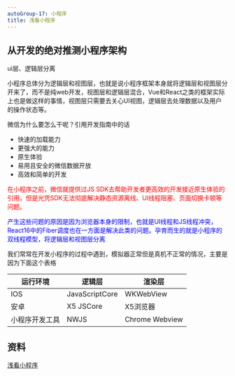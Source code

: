 ```yaml
---
autoGroup-17: 小程序
title: 浅看小程序
---
```


## 从开发的绝对推测小程序架构
ui层、逻辑层分离

小程序总体分为逻辑层和视图层，也就是说小程序框架本身就将逻辑层和视图层分开来了，而不是纯web开发，视图层和逻辑层混合，Vue和React之类的框架实际上也是做这样的事情，视图层只需要去关心UI视图，逻辑层去处理数据以及用户的操作状态等。

微信为什么要怎么干呢？引用开发指南中的话
- 快速的加载能力
- 更强大的能力
- 原生体验
- 易用且安全的微信数据开放
- 高效和简单的开发

<span style="color: red">在小程序之前，微信就提供过JS SDK去帮助开发者更高效的开发接近原生体验的引用，但是光凭SDK无法彻底解决静态资源离线、UI线程阻塞、页面切换卡顿等问题。</span>

<span style="color: blue">产生这些问题的原因是因为浏览器本身的限制，也就是UI线程和JS线程冲突，React16中的Fiber调度也在一方面是解决此类的问题。孕育而生的就是小程序的双线程模型，将逻辑层和视图层分离</span>

我们常常在开发小程序的过程中遇到，模拟器正常但是真机不正常的情况，主要是因为下面这个表格

运行环境| 逻辑层|渲染层
---|---|---
IOS| JavaScriptCore | WKWebView
安卓|X5 JSCore | X5浏览器
小程序开发工具 | NWJS | Chrome Webview




## 资料
[浅看小程序](https://zhuanlan.zhihu.com/p/38217428)